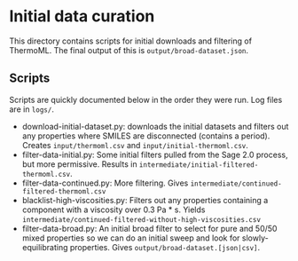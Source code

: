 # Initial data curation

This directory contains scripts for initial downloads and filtering of ThermoML. The final output of this is `output/broad-dataset.json`.


## Scripts

Scripts are quickly documented below in the order they were run. Log files are in `logs/`.

* download-initial-dataset.py: downloads the initial datasets and filters out any properties where SMILES are disconnected (contains a period). Creates `input/thermoml.csv` and `input/initial-thermoml.csv`.
* filter-data-initial.py: Some initial filters pulled from the Sage 2.0 process, but more permissive. Results in `intermediate/initial-filtered-thermoml.csv`.
* filter-data-continued.py: More filtering. Gives `intermediate/continued-filtered-thermoml.csv`
* blacklist-high-viscosities.py: Filters out any properties containing a component with a viscosity over 0.3 Pa * s. Yields `intermediate/continued-filtered-without-high-viscosities.csv`
* filter-data-broad.py: An initial broad filter to select for pure and 50/50 mixed properties so we can do an initial sweep and look for slowly-equilibrating properties. Gives `output/broad-dataset.[json|csv]`.
